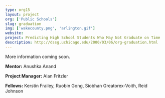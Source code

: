 ```yaml
---
type: org15
layout: project
org: ['Public Schools']
slug: graduation
img: ['wakecounty.png', 'arlington.gif']
website: 
project: Predicting High School Students Who May Not Graduate on Time
description: http://dssg.uchicago.edu/2000/03/06/org-graduation.html
---
```


More information coming soon. 

<p><b>Mentor:</b> Anushka Anand

<p><b>Project Manager:</b> Alan Fritzler

<p><b>Fellows:</b> Kerstin Frailey, Ruobin Gong, Siobhan Greatorex-Voith, Reid Johnson
